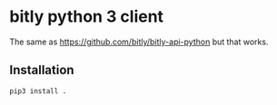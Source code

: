 # bitly python 3 client

The same as https://github.com/bitly/bitly-api-python but that works.

## Installation

```
pip3 install .
```
